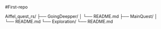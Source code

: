 #First-repo

Aiffel_quest_rs/
├── GoingDeepper/
│   └── README.md
├── MainQuest/
│   └── README.md
└── Exploration/
    └── README.md


